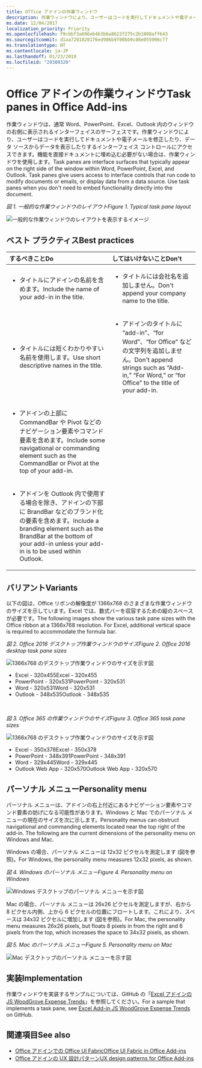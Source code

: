 ```yaml
---
title: Office アドインの作業ウィンドウ
description: 作業ウィンドウにより、ユーザーはコードを実行してドキュメントや電子メールを修正したり、データ ソースからデータを表示したりするインターフェイス コントロールにアクセスできます。
ms.date: 12/04/2017
localization_priority: Priority
ms.openlocfilehash: f9cbbf3a696eb4b3b6a8622f275c2b1808aff643
ms.sourcegitcommit: d1aa7201820176ed986b9f00bb9c88e055906c77
ms.translationtype: HT
ms.contentlocale: ja-JP
ms.lasthandoff: 01/23/2019
ms.locfileid: "29389320"
---
```

# <a name="task-panes-in-office-add-ins"></a><span data-ttu-id="39d8d-103">Office アドインの作業ウィンドウ</span><span class="sxs-lookup"><span data-stu-id="39d8d-103">Task panes in Office Add-ins</span></span>
 
<span data-ttu-id="39d8d-p101">作業ウィンドウは、通常 Word、PowerPoint、Excel、Outlook 内のウィンドウの右側に表示されるインターフェイスのサーフェスです。作業ウィンドウにより、ユーザーはコードを実行してドキュメントや電子メールを修正したり、データ ソースからデータを表示したりするインターフェイス コントロールにアクセスできます。機能を直接ドキュメントに埋め込む必要がない場合は、作業ウィンドウを使用します。</span><span class="sxs-lookup"><span data-stu-id="39d8d-p101">Task panes are interface surfaces that typically appear on the right side of the window within Word, PowerPoint, Excel, and Outlook. Task panes give users access to interface controls that run code to modify documents or emails, or display data from a data source. Use task panes when you don't need to embed functionality directly into the document.</span></span>

<span data-ttu-id="39d8d-107">*図 1. 一般的な作業ウィンドウのレイアウト*</span><span class="sxs-lookup"><span data-stu-id="39d8d-107">*Figure 1. Typical task pane layout*</span></span>

![一般的な作業ウィンドウのレイアウトを表示するイメージ](../images/overview-with-app-task-pane.png)

## <a name="best-practices"></a><span data-ttu-id="39d8d-109">ベスト プラクティス</span><span class="sxs-lookup"><span data-stu-id="39d8d-109">Best practices</span></span>

|<span data-ttu-id="39d8d-110">**するべきこと**</span><span class="sxs-lookup"><span data-stu-id="39d8d-110">**Do**</span></span>|<span data-ttu-id="39d8d-111">**してはいけないこと**</span><span class="sxs-lookup"><span data-stu-id="39d8d-111">**Don't**</span></span>|
|:-----|:--------|
|<ul><li><span data-ttu-id="39d8d-112">タイトルにアドインの名前を含めます。</span><span class="sxs-lookup"><span data-stu-id="39d8d-112">Include the name of your add-in in the title.</span></span></li></ul>|<ul><li><span data-ttu-id="39d8d-113">タイトルには会社名を追加しません。</span><span class="sxs-lookup"><span data-stu-id="39d8d-113">Don't append your company name to the title.</span></span></li></ul>|
|<ul><li><span data-ttu-id="39d8d-114">タイトルには短くわかりやすい名前を使用します。</span><span class="sxs-lookup"><span data-stu-id="39d8d-114">Use short descriptive names in the title.</span></span></li></ul>|<ul><li><span data-ttu-id="39d8d-115">アドインのタイトルに “add-in”、“for Word”、“for Office” などの文字列を追加しません。</span><span class="sxs-lookup"><span data-stu-id="39d8d-115">Don't append strings such as “Add-in,” “For Word,” or “for Office” to the title of your add-in.</span></span></li></ul>|
|<ul><li><span data-ttu-id="39d8d-116">アドインの上部に CommandBar や Pivot などのナビゲーション要素やコマンド要素を含めます。</span><span class="sxs-lookup"><span data-stu-id="39d8d-116">Include some navigational or commanding element such as the CommandBar or Pivot at the top of your add-in.</span></span></li></ul>||
|<ul><li><span data-ttu-id="39d8d-117">アドインを Outlook 内で使用する場合を除き、アドインの下部に BrandBar などのブランド化の要素を含めます。</span><span class="sxs-lookup"><span data-stu-id="39d8d-117">Include a branding element such as the BrandBar at the bottom of your add-in unless your add-in is to be used within Outlook.</span></span></li></ul>||


## <a name="variants"></a><span data-ttu-id="39d8d-118">バリアント</span><span class="sxs-lookup"><span data-stu-id="39d8d-118">Variants</span></span>

<span data-ttu-id="39d8d-p102">以下の図は、Office リボンの解像度が 1366x768 のさまざまな作業ウィンドウのサイズを示しています。Excel では、数式バーを収容するための縦のスペースが必要です。</span><span class="sxs-lookup"><span data-stu-id="39d8d-p102">The following images show the various task pane sizes with the Office ribbon at a 1366x768 resolution. For Excel, additional vertical space is required to accommodate the formula bar.</span></span>  

<span data-ttu-id="39d8d-121">*図 2. Office 2016 デスクトップ作業ウィンドウのサイズ*</span><span class="sxs-lookup"><span data-stu-id="39d8d-121">*Figure 2. Office 2016 desktop task pane sizes*</span></span>

![1366x768 のデスクトップ作業ウィンドウのサイズを示す図](../images/add-in-taskpane-sizes-desktop.png)

- <span data-ttu-id="39d8d-123">Excel - 320x455</span><span class="sxs-lookup"><span data-stu-id="39d8d-123">Excel - 320x455</span></span>
- <span data-ttu-id="39d8d-124">PowerPoint - 320x531</span><span class="sxs-lookup"><span data-stu-id="39d8d-124">PowerPoint - 320x531</span></span>
- <span data-ttu-id="39d8d-125">Word - 320x531</span><span class="sxs-lookup"><span data-stu-id="39d8d-125">Word - 320x531</span></span>
- <span data-ttu-id="39d8d-126">Outlook - 348x535</span><span class="sxs-lookup"><span data-stu-id="39d8d-126">Outlook - 348x535</span></span>

<br/>

<span data-ttu-id="39d8d-127">*図 3. Office 365 の作業ウィンドウのサイズ*</span><span class="sxs-lookup"><span data-stu-id="39d8d-127">*Figure 3. Office 365 task pane sizes*</span></span>

![1366x768 のデスクトップ作業ウィンドウのサイズを示す図](../images/add-in-taskpane-sizes-online.png)

- <span data-ttu-id="39d8d-129">Excel - 350x378</span><span class="sxs-lookup"><span data-stu-id="39d8d-129">Excel - 350x378</span></span>
- <span data-ttu-id="39d8d-130">PowerPoint - 348x391</span><span class="sxs-lookup"><span data-stu-id="39d8d-130">PowerPoint - 348x391</span></span>
- <span data-ttu-id="39d8d-131">Word - 329x445</span><span class="sxs-lookup"><span data-stu-id="39d8d-131">Word - 329x445</span></span>
- <span data-ttu-id="39d8d-132">Outlook Web App - 320x570</span><span class="sxs-lookup"><span data-stu-id="39d8d-132">Outlook Web App - 320x570</span></span>

## <a name="personality-menu"></a><span data-ttu-id="39d8d-133">パーソナル メニュー</span><span class="sxs-lookup"><span data-stu-id="39d8d-133">Personality menu</span></span>

<span data-ttu-id="39d8d-p103">パーソナル メニューは、アドインの右上付近にあるナビゲーション要素やコマンド要素の妨げになる可能性があります。Windows と Mac でのパーソナル メニューの現在のサイズを次に示します。</span><span class="sxs-lookup"><span data-stu-id="39d8d-p103">Personality menus can obstruct navigational and commanding elements located near the top right of the add-in. The following are the current dimensions of the personality menu on Windows and Mac.</span></span>

<span data-ttu-id="39d8d-136">Windows の場合、パーソナル メニューは 12x32 ピクセルを測定します (図を参照)。</span><span class="sxs-lookup"><span data-stu-id="39d8d-136">For Windows, the personality menu measures 12x32 pixels, as shown.</span></span>

<span data-ttu-id="39d8d-137">*図 4. Windows のパーソナル メニュー*</span><span class="sxs-lookup"><span data-stu-id="39d8d-137">*Figure 4. Personality menu on Windows*</span></span>

![Windows デスクトップのパーソナル メニューを示す図](../images/personality-menu-win.png)

<span data-ttu-id="39d8d-139">Mac の場合、パーソナル メニューは 26x26 ピクセルを測定しますが、右から 8 ピクセル内側、上から 6 ピクセルの位置にフロートします。これにより、スペースは 34x32 ピクセルに増加します (図を参照)。</span><span class="sxs-lookup"><span data-stu-id="39d8d-139">For Mac, the personality menu measures 26x26 pixels, but floats 8 pixels in from the right and 6 pixels from the top, which increases the space to 34x32 pixels, as shown.</span></span>

<span data-ttu-id="39d8d-140">*図 5. Mac のパーソナル メニュー*</span><span class="sxs-lookup"><span data-stu-id="39d8d-140">*Figure 5. Personality menu on Mac*</span></span>

![Mac デスクトップのパーソナル メニューを示す図](../images/personality-menu-mac.png)

## <a name="implementation"></a><span data-ttu-id="39d8d-142">実装</span><span class="sxs-lookup"><span data-stu-id="39d8d-142">Implementation</span></span>

<span data-ttu-id="39d8d-143">作業ウィンドウを実装するサンプルについては、GitHub の「[Excel アドインの JS WoodGrove Expense Trends](https://github.com/OfficeDev/Excel-Add-in-WoodGrove-Expense-Trends)」を参照してください。</span><span class="sxs-lookup"><span data-stu-id="39d8d-143">For a sample that implements a task pane, see [Excel Add-in JS WoodGrove Expense Trends](https://github.com/OfficeDev/Excel-Add-in-WoodGrove-Expense-Trends) on GitHub.</span></span> 


## <a name="see-also"></a><span data-ttu-id="39d8d-144">関連項目</span><span class="sxs-lookup"><span data-stu-id="39d8d-144">See also</span></span>

- [<span data-ttu-id="39d8d-145">Office アドインでの Office UI Fabric</span><span class="sxs-lookup"><span data-stu-id="39d8d-145">Office UI Fabric in Office Add-ins</span></span>](office-ui-fabric.md) 
- [<span data-ttu-id="39d8d-146">Office アドインの UX 設計パターン</span><span class="sxs-lookup"><span data-stu-id="39d8d-146">UX design patterns for Office Add-ins</span></span>](https://github.com/OfficeDev/Office-Add-in-UX-Design-Patterns-Code)


